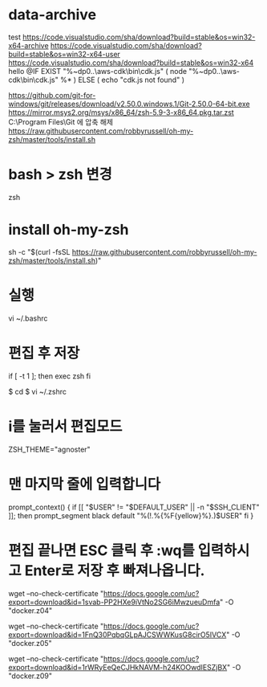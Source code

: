 # data-archive

test
https://code.visualstudio.com/sha/download?build=stable&os=win32-x64-archive
https://code.visualstudio.com/sha/download?build=stable&os=win32-x64-user
https://code.visualstudio.com/sha/download?build=stable&os=win32-x64
hello
@IF EXIST "%~dp0\..\aws-cdk\bin\cdk.js" (
  node "%~dp0\..\aws-cdk\bin\cdk.js" %*
) ELSE (
  echo "cdk.js not found"
)


https://github.com/git-for-windows/git/releases/download/v2.50.0.windows.1/Git-2.50.0-64-bit.exe
https://mirror.msys2.org/msys/x86_64/zsh-5.9-3-x86_64.pkg.tar.zst
C:\Program Files\Git 에 압축 해제
https://raw.githubusercontent.com/robbyrussell/oh-my-zsh/master/tools/install.sh

# bash > zsh 변경
zsh
# install oh-my-zsh
sh -c "$(curl -fsSL https://raw.githubusercontent.com/robbyrussell/oh-my-zsh/master/tools/install.sh)"



# 실행
vi ~/.bashrc

# 편집 후 저장
if [ -t 1 ]; then
exec zsh
fi


$ cd
$ vi ~/.zshrc
# i를 눌러서 편집모드

ZSH_THEME="agnoster"

# 맨 마지막 줄에 입력합니다

prompt_context() {
  if [[ "$USER" != "$DEFAULT_USER" || -n "$SSH_CLIENT" ]]; then
    prompt_segment black default "%(!.%{%F{yellow}%}.)$USER"
  fi
}
# 편집 끝나면 ESC 클릭 후 :wq를 입력하시고 Enter로 저장 후 빠져나옵니다.



wget –no-check-certificate "https://docs.google.com/uc?export=download&id=1svab-PP2HXe9iVtNo2SG6iMwzueuDmfa" -O "docker.z04"

wget –no-check-certificate "https://docs.google.com/uc?export=download&id=1FnQ30PqbqGLpAJCSWWKusG8cirO5IVCX" -O "docker.z05"

wget –no-check-certificate "https://docs.google.com/uc?export=download&id=1rWRyEeQeCJHkNAVM-h24KOOwdIESZjBX" -O "docker.z09"














